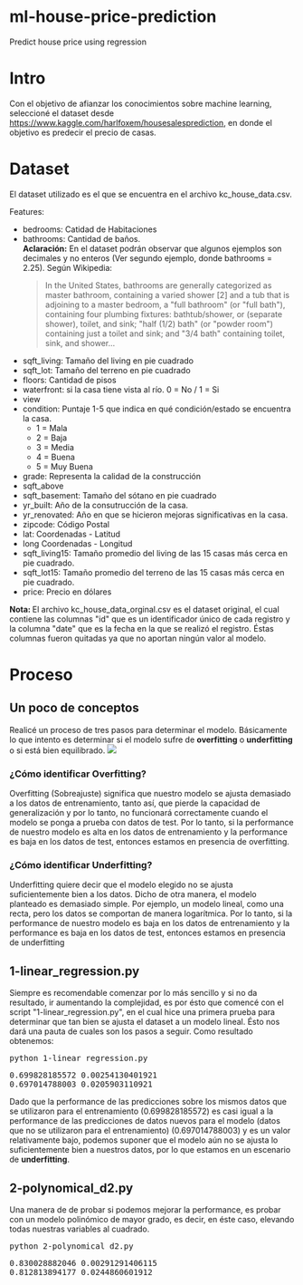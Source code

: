 # ml-house-price-prediction
Predict house price using regression

# Intro
Con el objetivo de afianzar los conocimientos sobre machine learning, seleccioné el dataset desde https://www.kaggle.com/harlfoxem/housesalesprediction, en donde el objetivo es predecir el precio de casas.

# Dataset
El dataset utilizado es el que se encuentra en el archivo kc_house_data.csv.

Features:
<ul>
  <li> bedrooms: Catidad de Habitaciones</li>
  <li> bathrooms: Cantidad de baños. 
        <br />
        <b>Aclaración:</b> En el dataset podrán observar que algunos ejemplos son decimales y no enteros (Ver segundo ejemplo, donde      bathrooms = 2.25). 
        Según Wikipedia: <blockquote cite="https://en.wikipedia.org/wiki/Bathroom#Terminology_in_the_United_States">In the United States, bathrooms are generally categorized as master bathroom, containing a varied shower [2] and a tub that is adjoining to a master bedroom, a "full bathroom" (or "full bath"), containing four plumbing fixtures: bathtub/shower, or (separate shower), toilet, and sink; "half (1/2) bath" (or "powder room") containing just a toilet and sink; and "3/4 bath" containing toilet, sink, and shower...</blockquote>
  
  </li>
  <li> sqft_living: Tamaño del living en pie cuadrado</li>
  <li> sqft_lot: Tamaño del terreno en pie cuadrado </li>
  <li> floors: Cantidad de pisos </li>
  <li> waterfront: si la casa tiene vista al río. 0 = No / 1 = Si </li>
  <li> view </li>
  <li> 
      condition: Puntaje 1-5 que indica en qué condición/estado se encuentra la casa.
      <ul>
        <li>1 = Mala</li>
        <li>2 = Baja</li>
        <li>3 = Media</li>
        <li>4 = Buena</li>
        <li>5 = Muy Buena</li>
      </ul>
  </li>
  <li> grade: Representa la calidad de la construcción </li>
  <li> sqft_above </li>
  <li> sqft_basement: Tamaño del sótano en pie cuadrado </li>
  <li> yr_built: Año de la consutrucción de la casa. </li>
  <li> yr_renovated: Año en que se hicieron mejoras significativas en la casa. </li>
  <li> zipcode: Código Postal </li>
  <li> lat: Coordenadas - Latitud </li>
  <li> long Coordenadas - Longitud </li>
  <li> sqft_living15: Tamaño promedio del living de las 15 casas más cerca en pie cuadrado. </li>
  <li> sqft_lot15: Tamaño promedio del terreno de las 15 casas más cerca en pie cuadrado. </li>
  <li> price: Precio en dólares </li> 
</ul>
<b>Nota: </b> El archivo kc_house_data_orginal.csv es el dataset original, el cual contiene las columnas "id" que es un identificador único de cada registro y la columna "date" que es la fecha en la que se realizó el registro. Éstas columnas fueron quitadas ya que no aportan ningún valor al modelo.

# Proceso
<h2>Un poco de conceptos </h2>
Realicé un proceso de tres pasos para determinar el modelo. Básicamente lo que intento es determinar si el modelo sufre de <b>overfitting</b> o <b>underfitting</b> o si está bien equilibrado.
<img src="https://s15.postimg.org/bbt6a5m97/t0zit.png"></img>

<h3>¿Cómo identificar Overfitting?</h3>
Overfitting (Sobreajuste) significa que nuestro modelo se ajusta demasiado a los datos de entrenamiento, tanto así, que pierde la capacidad de generalización y por lo tanto, no funcionará correctamente cuando el modelo se ponga a prueba con datos de test. Por lo tanto, si la performance de nuestro modelo es alta en los datos de entrenamiento y la performance es baja en los datos de test, entonces estamos en presencia de overfitting.

<h3>¿Cómo identificar Underfitting?</h3>
Underfitting quiere decir que el modelo elegido no se ajusta suficientemente bien a los datos. Dicho de otra manera, el modelo planteado es demasiado simple. Por ejemplo, un modelo lineal, como una recta, pero los datos se comportan de manera logarítmica. Por lo tanto, si la performance de nuestro modelo es baja en los datos de entrenamiento y la performance es baja en los datos de test, entonces estamos en presencia de underfitting

<h2>1-linear_regression.py </h2>
Siempre es recomendable comenzar por lo más sencillo y si no da resultado, ir aumentando la complejidad, es por ésto que comencé con el  script "1-linear_regression.py", en el cual hice una primera prueba para determinar que tan bien se ajusta el dataset a un modelo lineal. Ésto nos dará una pauta de cuales son los pasos a seguir.
Como resultado obtenemos:
<pre>
python 1-linear_regression.py
</pre>
<pre>
0.699828185572 0.00254130401921
0.697014788003 0.0205903110921
</pre>

Dado que la performance de las predicciones sobre los mismos datos que se utilizaron para el entrenamiento (0.699828185572) es casi igual a la performance de las predicciones de datos nuevos para el modelo (datos que no se utilizaron para el entrenamiento) (0.697014788003) y es un valor relativamente bajo, podemos suponer que el modelo aún no se ajusta lo suficientemente bien a nuestros datos, por lo que estamos en un escenario de <b>underfitting</b>.

<h2>2-polynomical_d2.py </h2>
Una manera de de probar si podemos mejorar la performance, es probar con un modelo polinómico de mayor grado, es decir, en éste caso, elevando todas nuestras variables al cuadrado.
<pre>
python 2-polynomical_d2.py 
</pre>
<pre>
0.830028882046 0.00291291406115
0.812813894177 0.0244860601912
</pre>
